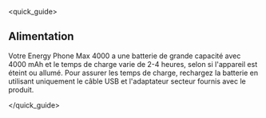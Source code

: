 <quick_guide>
## Alimentation

Votre Energy Phone Max 4000 a une batterie de grande capacité avec 4000 mAh et le temps de charge varie de 2-4 heures, selon si l'appareil est éteint ou allumé. Pour assurer les temps de charge, rechargez la batterie en utilisant uniquement le câble USB et l'adaptateur secteur fournis avec le produit.

</quick_guide>


